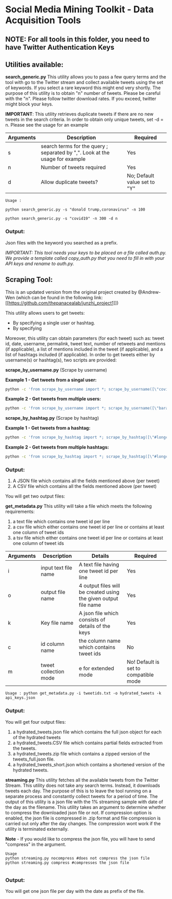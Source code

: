 # Social Media Mining Toolkit - Data Acquisition Tools

## NOTE: For all tools in this folder, you need to have Twitter Authentication Keys

## Utilities available:

**search_generic.py** This utility allows you to pass a few query terms and the tool with go to the Twitter stream and collect available tweets using the set of keywords. If you select a rare keyword this might end very shortly. The purpose of this utility is to obtain "n" number of tweets. Please be careful with the "n". Please follow twitter download rates. If you exceed, twitter might block your keys.

**IMPORTANT**: This utility retrieves duplicate tweets if there are no new tweets in the search criteria. In order to obtain only unique tweets, set -d = n. Please see the usage for an example

|Arguments|Description|Required |
| ------------- | ------------- | ------------- |
|s|search terms for the query ; separated by ",". Look at the usage for example|Yes |
|n|Number of tweets required|Yes |
|d|Allow duplicate tweets?|No; Default value set to "Y" |

```
Usage : 

python search_generic.py -s "donald trump,coronavirus" -n 100

python search_generic.py -s "covid19" -n 300 -d n

```

### Output: 
Json files with the keyword you searched as a prefix.

_IMPORTANT: This tool needs your keys to be placed on a file called auth.py. We provide a template called copy_auth.py that you need to fill in with your API keys and rename to auth.py._

## Scraping Tool:

This is an updated version from the original project created by @Andrew-Wen (which can be found in the following link: [[https://github.com/thepanacealab/junzhi_project1]])

This utility allows users to get tweets:
  * By specifying a single user or hashtag.
  * By specifying
 
 Moreover, this utility can obtain parameters (for each tweet) such as: tweet id, date, username, permalink, tweet text, number of retweets and mentions (if applicable), a list of mentions included in the tweet (if applicable), and a list of hashtags included (if applicable). In order to get tweets either by username(s) or hashtag(s), two scripts are provided:

 **scrape_by_username.py** (Scrape by username)
 
 **Example 1 - Get tweets from a singal user:**
```bash
python -c 'from scrape_by_username import *; scrape_by_username([\"covidsolidarit1\"], \"2020-07-28\", \"2020-07-29\")'
```
**Example 2 - Get tweets from multiple users:** 
```bash
python -c 'from scrape_by_username import *; scrape_by_username([\"barackoabama\", \"realdonaldtrump\"], \"2020-07-28\", \"2020-07-29\")'
```
 
  **scrape_by_hashtag.py** (Scrape by hashtag)

**Example 1 - Get tweets from a hashtag:**
```bash
python -c 'from scrape_by_hashtag import *; scrape_by_hashtag([\"#longcovid\"], \"2020-07-28\", \"2020-07-29\")'
```
**Example 2 - Get tweets from multiple hashtags:**
```bash
python -c 'from scrape_by_hashtag import *; scrape_by_hashtag([\"#longcovid\", \"#covid19\"], \"2020-07-28\", \"2020-07-29\")'
```
 
 ### Output: 
1. A JSON file which contains all the fields mentioned above (per tweet)
1. A CSV file which contains all the fields mentioned above (per tweet)
 
 You will get two output files:
 

**get_metadata.py** This utility will take a file which meets the following requirements:

1. a text file which contains one tweet id per line
1. a csv file which either contains one tweet id per line or contains at least one column of tweet ids
1. a tsv file which either contains one tweet id per line or contains at least one column of tweet ids


|Arguments|Description|Details|Required |
| ------------- | ------------- |------------- | ------------- |
|i|input text file name|A text file having one tweet id per line|Yes |
|o|output file name|4 output files will be created using the given output file name|Yes |
|k|Key file name|A json file which consists of details of the keys|Yes |
|c|id column name|the column name which contains tweet ids|No |
|m|tweet collection mode| e for extended mode| No! Default is set to compatible mode|


```
Usage : python get_metadata.py -i tweetids.txt -o hydrated_tweets -k api_keys.json
```

### Output: 
You will get four output files: 

1. a hydrated_tweets.json file which contains the full json object for each of the hydrated tweets
1. a hydrated_tweets.CSV file which contains partial fields extracted from the tweets.
1. a hydrated_tweets.zip file which contains a zipped version of the tweets_full.json file.
1. a hydrated_tweets_short.json which contains a shortened version of the hydrated tweets. 

**streaming.py** This utility fetches all the available tweets from the Twitter Stream. This utility does not take any search terms. Instead, it downloads tweets each day. The purpose of this is to leave the tool running on a separate process and constantly collect tweets for a period of time. The output of this utility is a json file with the 1% streaming sample with date of the day as the filename. This utility takes an argument to determine whether to compress the downloaded json file or not. If compression option is enabled, the json file is compressed in .zip format and file compression is carried out only after the day changes.
The compression wont work if the utility is terminated externally. 

**Note** - If you would like to compress the json file, you will have to send "compress" in the argument.

```
Usage 
python streaming.py nocompress #does not compress the json file
python streaming.py compress #compresses the json file


```
### Output: 
You will get one json file per day with the date as prefix of the file.  
